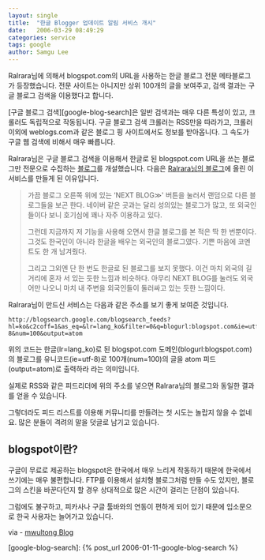 ```yaml
---
layout: single
title:  "한글 Blogger 업데이트 알림 서비스 개시"
date:   2006-03-29 08:49:29
categories: service
tags: google
author: Samgu Lee
---
```

Ralrara님에 의해서 blogspot.com의 URL을 사용하는 한글 블로그 전문 메타블로그가 등장했습니다. 전문 사이트는 아니지만 상위 100개의 글을 보여주고, 검색 결과는 구글 블로그 검색을 이용했다고 합니다.

[구글 블로그 검색][google-blog-search]은 일반 검색과는 매우 다른 특성이 있고, 크롤러도 독립적으로 작동됩니다. 구글 블로그 검색 크롤러는 RSS만을 따라가고, 크롤러 이외에 weblogs.com과 같은 블로그 핑 사이트에서도 정보를 받아옵니다. 그 속도가 구글 웹 검색에 비해서 매우 빠릅니다.

Ralrara님은 구글 블로그 검색을 이용해서 한글로 된 blogspot.com URL을 쓰는 블로그만 전문으로 수집하는 [블로그](http://koreanupdate.blogspot.com/)를 개설했습니다. 다음은 [Ralrara님의 블로그](http://ralrara.blogspot.com/2006/03/blogger.html)에 올린 이 서비스를 만들게 된 이유입니다.

> 가끔 블로그 오른쪽 위에 있는 &#8216;NEXT BLOG≫' 버튼을 눌러서 랜덤으로 다른 블로그들을 보곤 한다. 네이버 같은 곳과는 달리 성의있는 블로그가 많고, 또 외국인들이다 보니 호기심에 꽤나 자주 이용하고 있다.
> 
> 그런데 지금까지 저 기능을 사용해 오면서 한글 블로그를 본 적은 딱 한 번뿐이다. 그것도 한국인이 아니라 한글을 배우는 외국인의 블로그였다. 기쁜 마음에 코멘트도 한 개 남겨줬다.
>
> 그리고 그외엔 단 한 번도 한글로 된 블로그를 보지 못했다. 이건 마치 외국의 길거리에 혼자 서 있는 듯한 느낌과 비슷하다. 아무리 NEXT BLOG를 눌러도 외국어만 나오니 마치 내 주변을 외국인들이 둘러싸고 있는 듯한 느낌이다.

Ralrara님이 만드신 서비스는 다음과 같은 주소를 보기 좋게 보여준 것입니다.

    http://blogsearch.google.com/blogsearch_feeds?hl=ko&c2coff=1&as_eq=&lr=lang_ko&filter=0&q=blogurl:blogspot.com&ie=utf-8&num=100&output=atom

위의 코드는 한글(lr=lang_ko)로 된 blogspot.com 도메인(blogurl:blogspot.com)의 블로그를 유니코드(ie=utf-8)로 100개(num=100)의 글을 atom 피드(output=atom)로 출력하라 라는 의미입니다.

실제로 RSS와 같은 피드리더에 위의 주소를 넣으면 Ralrara님의 블로그와 동일한 결과를 얻을 수 있습니다.

그렇더라도 피드 리스트를 이용해 커뮤니티를 만들려는 첫 시도는 놀랍지 않을 수 없네요. 많은 분들이 격려의 말을 덧글로 남기고 있습니다.

## blogspot이란?

구글이 무료로 제공하는 blogspot은 한국에서 매우 느리게 작동하기 때문에 한국에서 쓰기에는 매우 불편합니다. FTP를 이용해서 설치형 블로그처럼 만들 수도 있지만, 블로그의 스킨을 바꾼다던지 할 경우 상대적으로 많은 시간이 걸리는 단점이 있습니다.

그럼에도 불구하고, 피카사나 구글 툴바와의 연동이 편하게 되어 있기 때문에 입소문으로 한국 사용자는 늘어가고 있습니다.

via - [mwultong Blog](http://mwultong.blogspot.com/2006/03/bloggercom-blogger.html)

[google-blog-search]: {% post_url 2006-01-11-google-blog-search %}
